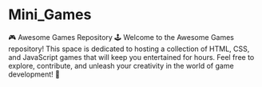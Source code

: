 # Mini_Games
🎮 Awesome Games Repository 🕹️  Welcome to the Awesome Games repository! This space is dedicated to hosting a collection of HTML, CSS, and JavaScript games that will keep you entertained for hours. Feel free to explore, contribute, and unleash your creativity in the world of game development! 🚀
